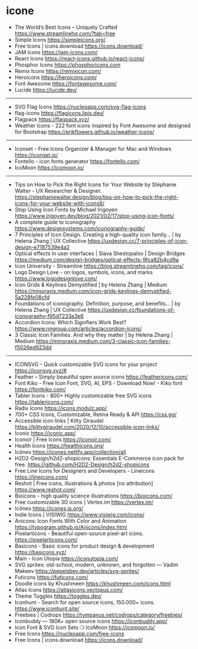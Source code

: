 # icone 

* The World’s Best Icons – Uniquely Crafted <https://www.streamlinehq.com/?tab=free>
* Simple Icons <https://simpleicons.org/>
* Free Icons | icons.download <https://icons.download/>
* JAM icons <https://jam-icons.com/>
* React Icons <https://react-icons.github.io/react-icons/>
* Phosphor Icons <https://phosphoricons.com>
* Remix Icons <https://remixicon.com/>
* Heroicons <https://heroicons.com/>
* Font Awesome <https://fontawesome.com/>
* Lucide <https://lucide.dev/>
  
---

* SVG Flag Icons <https://nucleoapp.com/svg-flag-icons>
* flag-icons <https://flagicons.lipis.dev/>
* Flagpack <https://flagpack.xyz/>
* Weather Icons - 222 font icons inspired by Font Awesome and designed for Bootstrap <https://erikflowers.github.io/weather-icons/>

---

* Iconset - Free Icons Organizer & Manager for Mac and Windows <https://iconset.io/>
* Fontello - icon fonts generator <https://fontello.com/>
* IcoMoon <https://icomoon.io/>

---

* Tips on How to Pick the Right Icons for Your Website by Stéphanie Walter - UX Researcher & Designer. <https://stephaniewalter.design/blog/tips-on-how-to-pick-the-right-icons-for-your-website-with-icons8/>
* Stop Using Icon Fonts by Michael Irigoyen <https://www.irigoyen.dev/blog/2021/02/17/stop-using-icon-fonts/>
* A complete guide to iconography <https://www.designsystems.com/iconography-guide/>
* 7 Principles of Icon Design. Creating a high-quality icon family… | by Helena Zhang | UX Collective <https://uxdesign.cc/7-principles-of-icon-design-e7187539e4a2>
* Optical effects in user interfaces | Slava Shestopalov | Design Bridges <https://medium.com/design-bridges/optical-effects-9fca82b4cd9a>
* Icon University - Streamline <https://blog.streamlinehq.com/tag/icons/>
* Logo Design Love - on logos, symbols, icons, and marks <https://www.logodesignlove.com/>
* Icon Grids & Keylines Demystified | by Helena Zhang | Medium <https://minoraxis.medium.com/icon-grids-keylines-demystified-5a228fe08cfd>
* Foundations of iconography. Definition, purpose, and benefits… | by Helena Zhang | UX Collective <https://uxdesign.cc/foundations-of-iconography-f95d7233a3e6>
* Accordion Icons: Which Signifiers Work Best? <https://www.nngroup.com/articles/accordion-icons/>
* 3 Classic Icon Families. And why they matter | by Helena Zhang | Medium <https://minoraxis.medium.com/3-classic-icon-families-f5026ed923dd>

---

* ICONSVG - Quick customizable SVG icons for your project <https://iconsvg.xyz/#>
* Feather – Simply beautiful open source icons <https://feathericons.com/>
* Font Kiko - Free Icon Font, SVG, AI, EPS - Download Now! - Kiko font <https://fontkiko.com/>
* Tabler Icons - 800+ Highly customizable free SVG icons <https://tablericons.com/>
* Radix Icons <https://icons.modulz.app/>
* 700+ CSS Icons, Customizable, Retina Ready & API <https://css.gg/>
* Accessible icon links | Kitty Giraudel <https://kittygiraudel.com/2020/12/10/accessible-icon-links/>
* Iconic <https://iconic.app/>
* Iconoir | Free Icons <https://iconoir.com/>
* Health Icons <https://healthicons.org/>
* Icônes <https://icones.netlify.app/collection/all>
* H2D2-Design/h2d2-shopicons: Essentials E-Commerce icon pack for free. <https://github.com/H2D2-Design/h2d2-shopicons>
* Free Line Icons for Designers and Developers - Lineicons <https://lineicons.com/>
* Reshot | Free icons, illustrations & photos [no attribution] <https://www.reshot.com/>
* Bioicons - high quality science illustrations <https://bioicons.com/>
* Free customizable 3D icons | Vertex.im <https://vertex.im/>
* Icônes <https://icones.js.org/>
* Indie Icons | VISIWIG <https://www.visiwig.com/icons/>
* Anicons: Icon Fonts With Color and Animation <https://typogram.github.io/Anicons/index.html>
* Pixelarticons - Beautiful open-source pixel-art icons. <https://pixelarticons.com/>
* Basicons - Basic icons for product design & development <https://basicons.xyz/>
* Main - Icon Utopia <https://iconutopia.com/>
* SVG sprites: old-school, modern, unknown, and forgotten — Vadim Makeev <https://pepelsbey.dev/articles/svg-sprites/>
* Futicons <https://futicons.com/>
* Doodle icons by Khushmeen <https://khushmeen.com/icons.html>
* Atlas Icons <https://atlasicons.vectopus.com/>
* Theme Toggles <https://toggles.dev/>
* Iconhunt - Search for open source icons, 150.000+ icons. <https://www.iconhunt.site/>
* Freebies | Codrops <https://tympanus.net/codrops/category/freebies/>
* Iconbuddy — 180K+ open source icons <https://iconbuddy.app/>
* Icon Font & SVG Icon Sets ❍ IcoMoon <https://icomoon.io/>
* Free Icons <https://nucleoapp.com/free-icons>
* Free Icons | icons.download <https://icons.download/>
